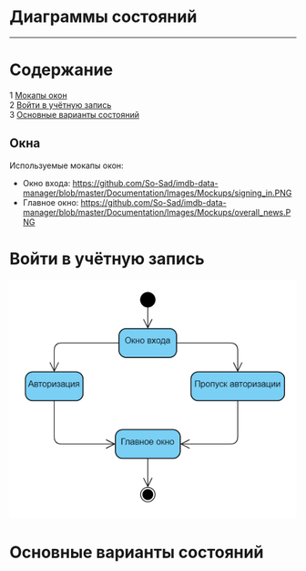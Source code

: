 # Диаграммы состояний
---

# Содержание
1 [Мокапы окон](#window_mockups)    
2 [Войти в учётную запись](#sign_in)  
3 [Основные варианты состояний](#main_states)  

<a name="window_mockups"/>

## Окна
Используемые мокапы окон:
+ Окно входа: https://github.com/So-Sad/imdb-data-manager/blob/master/Documentation/Images/Mockups/signing_in.PNG   
+ Главное окно: https://github.com/So-Sad/imdb-data-manager/blob/master/Documentation/Images/Mockups/overall_news.PNG   


<a name="sign_in"/>

# Войти в учётную запись
![Войти в учётную запись](../../../Images/Diagrams/state_sign_in.PNG)

<a name="main_states"/>

# Основные варианты состояний

